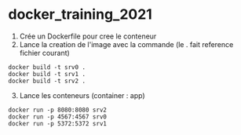 # docker_training_2021
1) Crée un Dockerfile pour cree le conteneur
2) Lance la creation de l'image avec la commande (le . fait reference fichier courant)
```
docker build -t srv0 .
docker build -t srv1 .
docker build -t srv2 .
```

3) Lance les conteneurs (container : app)
```
docker run -p 8080:8080 srv2
docker run -p 4567:4567 srv0
docker run -p 5372:5372 srv1
```
